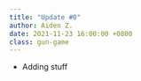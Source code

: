 ```yaml
---
title: "Update #0"
author: Aiden Z.
date: 2021-11-23 16:00:00 +0800 
class: gun-game
---
```


- Adding stuff
